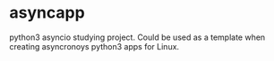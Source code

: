 # asyncapp
python3 asyncio studying project. Could be used as a template when creating asyncronoys python3 apps for Linux.

